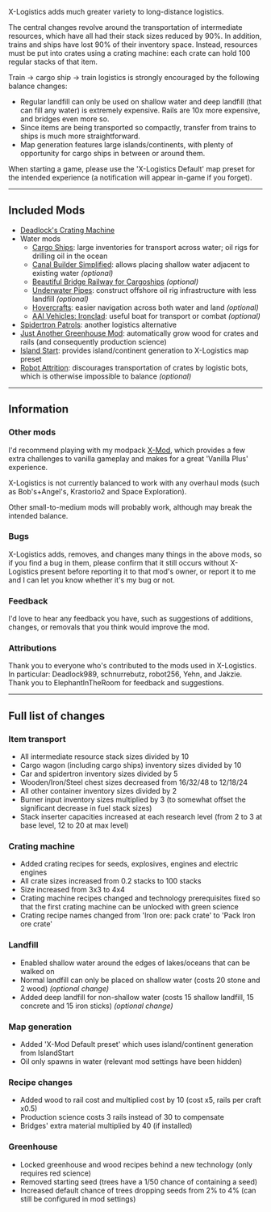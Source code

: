 X-Logistics adds much greater variety to long-distance logistics.

The central changes revolve around the transportation of intermediate resources, which have all had their stack sizes reduced by 90%. In addition, trains and ships have lost 90% of their inventory space. Instead, resources must be put into crates using a crating machine: each crate can hold 100 regular stacks of that item.

Train -> cargo ship -> train logistics is strongly encouraged by the following balance changes:

- Regular landfill can only be used on shallow water and deep landfill (that can fill any water) is extremely expensive. Rails are 10x more expensive, and bridges even more so.
- Since items are being transported so compactly, transfer from trains to ships is much more straightforward.
- Map generation features large islands/continents, with plenty of opportunity for cargo ships in between or around them.

When starting a game, please use the 'X-Logistics Default' map preset for the intended experience (a notification will appear in-game if you forget).

---

## Included Mods

- [Deadlock's Crating Machine](https://mods.factorio.com/mod/DeadlockCrating)
- Water mods
    - [Cargo Ships](https://mods.factorio.com/mod/cargo-ships): large inventories for transport across water; oil rigs for drilling oil in the ocean
    - [Canal Builder Simplified](https://mods.factorio.com/mod/CanalBuilderMAV): allows placing shallow water adjacent to existing water _(optional)_
    - [Beautiful Bridge Railway for Cargoships](https://mods.factorio.com/mod/beautiful_bridge_railway_Cargoships) _(optional)_
    - [Underwater Pipes](https://mods.factorio.com/mod/underwater-pipes): construct offshore oil rig infrastructure with less landfill _(optional)_
    - [Hovercrafts](https://mods.factorio.com/mod/Hovercrafts): easier navigation across both water and land _(optional)_
    - [AAI Vehicles: Ironclad](https://mods.factorio.com/mod/https://mods.factorio.com/mod/aai-vehicles-ironclad): useful boat for transport or combat _(optional)_
- [Spidertron Patrols](https://mods.factorio.com/mod/SpidertronPatrols): another logistics alternative
- [Just Another Greenhouse Mod](https://mods.factorio.com/mod/just-another-greenhouse): automatically grow wood for crates and rails (and consequently production science)
- [Island Start](https://mods.factorio.com/mod/IslandStart): provides island/continent generation to X-Logistics map preset
- [Robot Attrition](https://mods.factorio.com/mod/robot_attrition): discourages transportation of crates by logistic bots, which is otherwise impossible to balance _(optional)_

---

## Information

### Other mods
I'd recommend playing with my modpack [X-Mod](https://mods.factorio.com/mod/X-Mod), which provides a few extra challenges to vanilla gameplay and makes for a great 'Vanilla Plus' experience.

X-Logistics is not currently balanced to work with any overhaul mods (such as Bob's+Angel's, Krastorio2 and Space Exploration).

Other small-to-medium mods will probably work, although may break the intended balance.

### Bugs
X-Logistics adds, removes, and changes many things in the above mods, so if you find a bug in them, please confirm that it still occurs without X-Logistics present before reporting it to that mod's owner, or report it to me and I can let you know whether it's my bug or not.

### Feedback
I'd love to hear any feedback you have, such as suggestions of additions, changes, or removals that you think would improve the mod.

### Attributions
Thank you to everyone who's contributed to the mods used in X-Logistics. In particular: Deadlock989, schnurrebutz, robot256, Yehn, and Jakzie.
Thank you to ElephantInTheRoom for feedback and suggestions.

---

## Full list of changes

### Item transport
- All intermediate resource stack sizes divided by 10
- Cargo wagon (including cargo ships) inventory sizes divided by 10
- Car and spidertron inventory sizes divided by 5
- Wooden/Iron/Steel chest sizes decreased from 16/32/48 to 12/18/24
- All other container inventory sizes divided by 2
- Burner input inventory sizes multiplied by 3 (to somewhat offset the significant decrease in fuel stack sizes)
- Stack inserter capacities increased at each research level (from 2 to 3 at base level, 12 to 20 at max level)

### Crating machine
- Added crating recipes for seeds, explosives, engines and electric engines
- All crate sizes increased from 0.2 stacks to 100 stacks
- Size increased from 3x3 to 4x4
- Crating machine recipes changed and technology prerequisites fixed so that the first crating machine can be unlocked with green science
- Crating recipe names changed from 'Iron ore: pack crate' to 'Pack Iron ore crate'

### Landfill
- Enabled shallow water around the edges of lakes/oceans that can be walked on
- Normal landfill can only be placed on shallow water (costs 20 stone and 2 wood) _(optional change)_
- Added deep landfill for non-shallow water (costs 15 shallow landfill, 15 concrete and 15 iron sticks) _(optional change)_

### Map generation
- Added 'X-Mod Default preset' which uses island/continent generation from IslandStart
- Oil only spawns in water (relevant mod settings have been hidden)

### Recipe changes
- Added wood to rail cost and multiplied cost by 10 (cost x5, rails per craft x0.5)
- Production science costs 3 rails instead of 30 to compensate
- Bridges' extra material multiplied by 40 (if installed)

### Greenhouse
- Locked greenhouse and wood recipes behind a new technology (only requires red science)
- Removed starting seed (trees have a 1/50 chance of containing a seed)
- Increased default chance of trees dropping seeds from 2% to 4% (can still be configured in mod settings)
